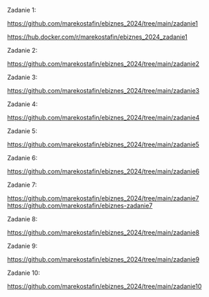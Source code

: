 Zadanie 1:

https://github.com/marekostafin/ebiznes_2024/tree/main/zadanie1

https://hub.docker.com/r/marekostafin/ebiznes_2024_zadanie1


Zadanie 2:

https://github.com/marekostafin/ebiznes_2024/tree/main/zadanie2


Zadanie 3:

https://github.com/marekostafin/ebiznes_2024/tree/main/zadanie3


Zadanie 4:

https://github.com/marekostafin/ebiznes_2024/tree/main/zadanie4

Zadanie 5:

https://github.com/marekostafin/ebiznes_2024/tree/main/zadanie5

Zadanie 6:

https://github.com/marekostafin/ebiznes_2024/tree/main/zadanie6

Zadanie 7:

https://github.com/marekostafin/ebiznes_2024/tree/main/zadanie7
https://github.com/marekostafin/ebiznes-zadanie7

Zadanie 8:

https://github.com/marekostafin/ebiznes_2024/tree/main/zadanie8

Zadanie 9:

https://github.com/marekostafin/ebiznes_2024/tree/main/zadanie9

Zadanie 10:

https://github.com/marekostafin/ebiznes_2024/tree/main/zadanie10
